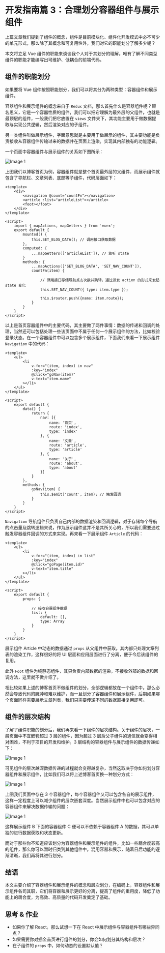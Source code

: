 # 开发指南篇 3：合理划分容器组件与展示组件

上篇文章我们提到了组件的概念，组件是目前模块化、组件化开发模式中必不可少的单元形式，那么除了其概念和可复用性外，我们对它的职能划分了解多少呢？

本文将立足 Vue 组件的职能来谈谈我个人对于其划分的理解，唯有了解不同类型组件的职能才能编写出可维护、低耦合的前端代码。

## 组件的职能划分

如果要将 Vue 组件按照职能划分，我们可以将其分为两种类型：容器组件和展示组件。

容器组件和展示组件的概念来自于 `Redux` 文档，那么首先什么是容器组件呢？顾名思义，它是一个容器性质的组件，我们可以把它理解为最外层的父组件，也就是最顶层的组件，一般我们把它放置在 `views` 文件夹下，其功能主要用于做数据提取与实现公共逻辑，然后渲染对应的子组件。

另一类组件叫做展示组件，字面意思就是主要用于做展示的组件，其主要功能是负责接收从容器组件传输过来的数据并在页面上渲染，实现其内部独有的功能逻辑。

一个页面中容器组件与展示组件的关系如下图所示：

![Image 1](_media/c17114f2c31d4ef1a9c792dff98758d2.png)

上图我们以博客首页为例，容器组件就是整个首页最外层的父组件，而展示组件就包含了导航栏、文章列表、底部等子组件，代码层面如下：

    <template>
        <div>
            <navigation @count="countFn"></navigation>
            <article :list="articleList"></article>
            <foot></foot>
        </div>
    </template>

    <script>
        import { mapActions, mapGetters } from 'vuex';
        export default {
            mounted() {
                this.SET_BLOG_DATA(); // 调用接口获取数据
            },
            computed: {
                ...mapGetters(['articleList']), // 监听 state
            }
            methods: {
                ...mapActions(['SET_BLOG_DATA', 'SET_NAV_COUNT']),
                countFn(item) {

                    // 调用接口存储导航点击次数并跳转，通过派发 action 的形式来发起 state 变化
                    this.SET_NAV_COUNT({ type: item.type });

                    this.$router.push({name: item.route});
                }
            }
        }
    </script>

以上是首页容器组件中的主要代码，其主要做了两件事情：数据的传递和回调的处理，当然还可以包括处理一些该页面中不属于任何一个展示组件的方法，比如校验登录状态。在一个容器组件中可以包含多个展示组件，下面我们来看一下展示组件 `Navigation` 中的代码：

    <template>
        <ul>
            <li
                v-for="(item, index) in nav"
                :key="index"
                @click="goNav(item)"
                v-text="item.name"
            ></li>
        </ul>
    </template>

    <script>
        export default {
            data() {
                return {
                    nav: [{
                        name: '首页',
                        route: 'index',
                        type: 'index'
                    }, {
                        name: '文章',
                        route: 'article',
                        type: 'article'
                    }, {
                        name: '关于',
                        route: 'about',
                        type: 'about'
                    }]
                }
            },
            methods: {
                goNav(item) {
                    this.$emit('count', item); // 触发回调
                }
            }
        }
    </script>

`Navigation` 导航组件只负责自己内部的数据渲染和回调逻辑，对于存储每个导航的点击量及跳转逻辑来说，作为展示组件这并不是其所关心的，所以我们需要通过触发容器组件回调的方式来实现。再来看一下展示组件 `Article` 的代码：

    <template>
        <ul>
            <li
                v-for="(item, index) in list"
                :key="index"
                @click="goPage(item.id)"
                v-text="item.title"
            ></li>
        </ul>
    </template>

    <script>
        export default {
            props: {

                // 接收容器组件数据
                list: {
                    default: [],
                    type: Array
                }
            }
        }
    </script>

展示组件 Article 中动态的数据通过 `props` 从父组件中获取，其内部只处理文章列表的渲染工作，这样很好的将 UI 层面和应用层面进行了分离，便于今后该组件的复用。

此外 `Foot` 组件为纯静态组件，其只负责内部数据的渲染，不接收外部的数据和回调方法，这里就不做介绍了。

相比较如果上述的博客首页不做组件的划分，全部逻辑都放在一个组件中，那么必然会导致代码的臃肿和难以维护，而一旦划分了容器组件和展示组件，后期如果哪个页面同样需要展示文章列表，我们只需要传递不同的数据直接复用即可。

## 组件的层次结构

了解了组件职能的划分后，我们再来看一下组件的层次结构。关于组件的层次，一般页面中不宜嵌套超过 3 层的组件，因为超过 3 层后父子组件的通信就会变得相对困难，不利于项目的开发和维护。3 层结构的容器组件与展示组件的数据传递如下：

![Image 1](_media/094ea3ddc5ab401f9c7162d33c356c34.png)

可见组件的层次越深数据传递的过程就会变得越复杂，当然这取决于你如何划分容器组件和展示组件，比如我们可以将上述博客首页换一种划分方式：

![Image 1](_media/e3913f10885e4bceac1d8428f66a738b.png)

上图我们页面中存在 3 个容器组件，每个容器组件又可以包含各自的展示组件，这样一定程度上可以减少组件的层次嵌套深度。当然展示组件中也可以包含对应的容器组件来解决数据传输的问题：

![Image 1](_media/e3a81795f6a44cb0a69bd323630bceee.png)

这样展示组件 B 下面的容器组件 C 便可以不依赖于容器组件 A 的数据，其可以单独的进行数据获取和状态更新。

而对于那些你不知道应该划分为容器组件和展示组件的组件，比如一些耦合度较高的组件，那么你可以暂时归类到其他组件中，混用容器和展示，随着日后功能的逐渐清晰，我们再将其进行划分。

## 结语

本文主要介绍了容器组件和展示组件的概念和层次划分，在编码上，容器组件和展示组件各司其职，它们将容器和展示更好的分离，提高了组件的重用度，降低了功能上的耦合度，为高效、高质量的代码开发奠定了基础。

## 思考 & 作业

- 如果你了解 React，那么试想一下在 React 中展示组件与容器组件有哪些异同点？
- 如果需要你对掘金首页进行组件的划分，你会如何划分其结构和层次？
- 在子组件的 `props` 中，如何动态的设置默认值？

[27.png]: https://s.poetries.work/gitee/2020/08/vue/27.png
[28.png]: https://s.poetries.work/gitee/2020/08/vue/28.png
[29.png]: https://s.poetries.work/gitee/2020/08/vue/29.png
[30.png]: https://s.poetries.work/gitee/2020/08/vue/30.png
